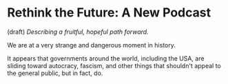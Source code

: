 # Rethink the Future: A New Podcast 
(draft) 
*Describing a fruitful, hopeful path forward.* 

We are at a very strange and dangerous moment in history.

It appears that governments around the world, including the USA, are sliding toward autocracy, fascism, and other things that shouldn't appeal to the general public, but in fact, do.


